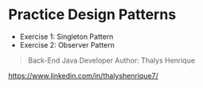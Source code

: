 # Practice Design Patterns

+ Exercise 1: Singleton Pattern
+ Exercise 2: Observer Pattern

> Back-End Java Developer
> Author: Thalys Henrique

https://www.linkedin.com/in/thalyshenrique7/
